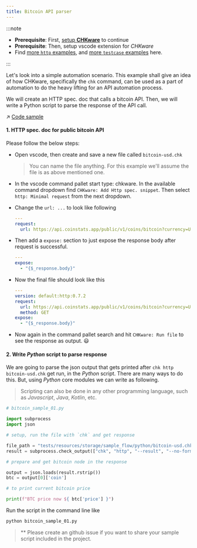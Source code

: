 ```yaml
---
title: Bitcoin API parser
---
```


:::note

- **Prerequisite**: First, [setup **CHKware**](/setup) to continue
- **Prerequisite**: Then, setup vscode extension for _CHKware_
- Find [more `http` examples](/examples/http-examples), and [more `testcase` examples](/examples/testcase-examples) here.

:::

Let's look into a simple automation scenario. This example shall give an idea of how CHKware, specifically the `chk` command, can be used as a part of automation to do the heavy lifting for an API automation process.

We will create an HTTP spec. doc that calls a bitcoin API. Then, we will write a Python script to parse the response of the API call.

:arrow_upper_right: [Code sample](https://github.com/chkware/cli/tree/main/tests/resources/storage/sample_flow/python)

#### 1. HTTP spec. doc for public bitcoin API

Please follow the below steps:

- Open vscode, then create and save a new file called `bitcoin-usd.chk`
  > You can name the file anything. For this example we'll assume the file is as above mentioned one.
- In the vscode command pallet start type: chkware. In the available command dropdown find `CHKware: Add Http spec. snippet`. Then select `http: Minimal request` from the next dropdown.
- Change the `url: ...` to look like following

  ```yml
  ---
  request:
    url: https://api.coinstats.app/public/v1/coins/bitcoin?currency=USD
  ```

- Then add a `expose:` section to just expose the response body after request is successful.

  ```yml
  ---
  expose:
    - "{$_response.body}"
  ```

- Now the final file should look like this

  ```yml
  ---
  version: default:http:0.7.2
  request:
    url: https://api.coinstats.app/public/v1/coins/bitcoin?currency=USD
    method: GET
  expose:
    - "{$_response.body}"
  ```

- Now again in the command pallet search and hit `CHKware: Run file` to see the response as output. :smiley:

#### 2. Write _Python_ script to parse response

We are going to parse the json output that gets printed after `chk http bitcoin-usd.chk` get run, in the _Python_ script. There are many ways to do this. But, using _Python_ core modules we can write as following.

> Scripting can also be done in any other programming language, such as _Javascript_, _Java_, _Kotlin_, etc.

```python
# bitcoin_sample_01.py

import subprocess
import json

# setup, run the file with `chk` and get response

file_path = "tests/resources/storage/sample_flow/python/bitcoin-usd.chk"
result = subprocess.check_output(["chk", "http", "--result", "--no-format", file_path])

# prepare and get bitcoin node in the response

output = json.loads(result.rstrip())
btc = output[0]['coin']

# to print current bitcoin price

print(f"BTC price now ${ btc['price'] }")
```

Run the script in the command line like

```sh
python bitcoin_sample_01.py
```

> \*\* Please create an github issue if you want to share your sample script included in the project.
